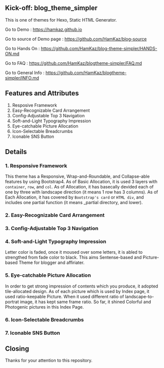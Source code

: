 ## Kick-off: blog_theme_simpler
This is one of themes for Hexo, Static HTML Generator.

Go to Demo : https://hamkaz.github.io

Go to source of Demo page : https://github.com/HamKaz/blog-source

Go to Hands On : https://github.com/HamKaz/blog-theme-simpler/HANDS-ON.md

Go to FAQ : https://github.com/HamKaz/blogtheme-simpler/FAQ.md

Go to General Info : https://github.com/HamKaz/blogtheme-simpler/INFO.md

## Features and Attributes
1. Resposive Framework
2. Easy-Recognizable Card Arrangement
3. Config-Adjustable Top 3 Navigation
4. Soft-and-Light Typography Impression
5. Eye-catchable Picture Allocation
6. Icon-Selectable Breadcrumbs
7. Iconable SNS Button 

## Details
### 1. Responsive Framework
This theme has a Responsive, Wrap-and-Roundable, and Collapse-able features by using Bootstrap4.
As of Basic Allocation, it is used 3 layers with `container`, `row`, and `col`.
As of Allocation, it has basecally devided each of one by three with landscape direction (it means 1 row has 3 columns).
As of Each Allocation, it has covered by `Bootstrap's card` or `HTML div`, and includes one partial function (it means _partial directory, and lower).

### 2. Easy-Recognizable Card Arrangement


### 3. Config-Adjustable Top 3 Navigation


### 4. Soft-and-Light Typography Impression
Letter color is faded, once it moused over some letters, it is abled to strengthed from fade color to black. 
This aims Sentense-based and Picture-based Theme for blogger and affiriater.

### 5. Eye-catchable Picture Allocation
In order to get strong impression of contents which you produce, it adopted tile-allocated design.
As of each picture which is used by Index page, it used ratio-keepable Picture.
When it used different ratio of landscape-to-portrat image, it has kept same frame ratio.
So far, it shined Colorful and Photogenic pictures in this Index Page.

### 6. Icon-Selectable Breadcrumbs


### 7. Iconable SNS Button 


## Closing
Thanks for your attention to this repository.

